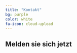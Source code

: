```yaml
---
title: "Kontakt"
bg: purple
color: white
fa-icon: cloud-upload
---
```


## Melden sie sich jetzt 



